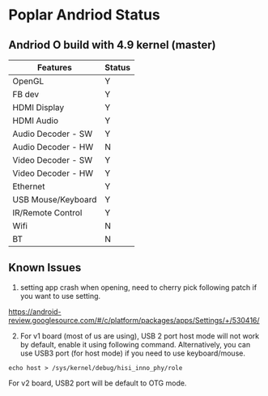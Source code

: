 # Poplar Andriod Status

## Andriod O build with 4.9 kernel (master)

| Features            | Status       |
| --------            | -------------|
| OpenGL              |     Y        |
| FB dev              |     Y        |
| HDMI Display        |     Y        |
| HDMI Audio          |     Y        |
| Audio Decoder - SW  |     Y        |
| Audio Decoder - HW  |     N        |
| Video Decoder - SW  |     Y        |
| Video Decoder - HW  |     Y        |
| Ethernet            |     Y        |
| USB Mouse/Keyboard  |     Y        |
| IR/Remote Control   |     Y        |
| Wifi                |     N        |
| BT                  |     N        |

## Known Issues

1. setting app crash when opening, need to cherry pick following patch if you want to use setting.

https://android-review.googlesource.com/#/c/platform/packages/apps/Settings/+/530416/

2. For v1 board (most of us are using), USB 2 port host mode will not work by default, enable it using following command. Alternatively, you can use USB3 port (for host mode) if you need to use keyboard/mouse.

```    
echo host > /sys/kernel/debug/hisi_inno_phy/role
```

For v2 board, USB2 port will be default to OTG mode.
